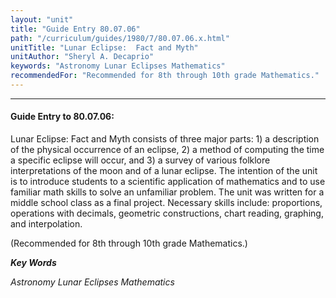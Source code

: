 ```yaml
---
layout: "unit"
title: "Guide Entry 80.07.06"
path: "/curriculum/guides/1980/7/80.07.06.x.html"
unitTitle: "Lunar Eclipse:  Fact and Myth"
unitAuthor: "Sheryl A. Decaprio"
keywords: "Astronomy Lunar Eclipses Mathematics"
recommendedFor: "Recommended for 8th through 10th grade Mathematics."
---
```

<body>
<hr/>
 <h4>
  Guide Entry to 80.07.06:
 </h4>
 Lunar Eclipse: Fact and Myth consists of three major parts: 1) a description of the physical occurrence of an eclipse, 2) a method of computing the time a specific eclipse will occur, and 3) a survey of various folklore interpretations of the moon and of a lunar eclipse. The intention of the unit is to introduce students to a scientific application of mathematics and to use familiar math skills to solve an unfamiliar problem.  The unit was written for a middle school class as a final project.  Necessary skills include: proportions, operations with decimals, geometric constructions, chart reading, graphing, and interpolation.
 <p>
  (Recommended for 8th through 10th grade Mathematics.)
 </p>
<p>
  <b>
   <i>
    Key Words
   </i>
  </b>
  <br/>
 </p>
 <p>
  <i>
   Astronomy Lunar Eclipses Mathematics
  </i>
 </p>

</body>